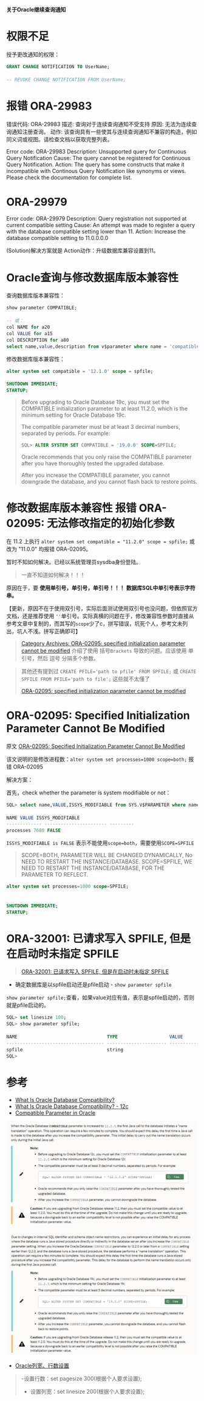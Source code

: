 **关于Oracle继续查询通知**

# 权限不足

授予更改通知的权限：

```sql
GRANT CHANGE NOTIFICATION TO UserName;

-- REVOKE CHANGE NOTIFICATION FROM UserName;
```

# 报错 ORA-29983 

错误代码: ORA-29983
描述: 查询对于连续查询通知不受支持
原因: 无法为连续查询通知注册查询。
动作: 该查询具有一些使其与连续查询通知不兼容的构造，例如同义词或视图。请检查文档以获取完整列表。

Error code: ORA-29983
Description: Unsupported query for Continuous Query Notification
Cause: The query cannot be registered for Continuous Query Notification.
Action: The query has some constructs that make it incompatible with Continous Query Notification like synonyms or views. Please check the documentation for complete list.

# ORA-29979

Error code: ORA-29979
Description: Query registration not supported at current compatible setting
Cause: An attempt was made to register a query with the database compatible setting lower than 11.
Action: Increase the database compatible setting to 11.0.0.0.0

(Solution)解决方案就是 Action动作：升级数据库兼容设置到11。

# Oracle查询与修改数据库版本兼容性

查询数据库版本兼容性：

```sql
show parameter COMPATIBLE;

-- 或：
col NAME for a20
col VALUE for a15
col DESCRIPTION for a80
select name,value,description from v$parameter where name = 'compatible';
```

修改数据库版本兼容性：

```sql
alter system set compatible = '12.1.0' scope = spfile;

SHUTDOWN IMMEDIATE;
STARTUP;
```

> Before upgrading to Oracle Database 19c, you must set the COMPATIBLE initialization parameter to at least 11.2.0, which is the minimum setting for Oracle Database 19c.
> 
> The compatible parameter must be at least 3 decimal numbers, separated by periods. For example:
>
> ```sql
> SQL> ALTER SYSTEM SET COMPATIBLE = '19.0.0' SCOPE=SPFILE;
> ```
> 
> Oracle recommends that you only raise the COMPATIBLE parameter after you have thoroughly tested the upgraded database.
> 
> After you increase the COMPATIBLE parameter, you cannot downgrade the database, and you cannot flash back to restore points.

# 修改数据库版本兼容性 报错 ORA-02095: 无法修改指定的初始化参数

在 11.2 上执行 `alter system set compatible = "11.2.0" scope = spfile;`  或 改为  "11.0.0" 均报错 ORA-02095。

暂时不知如何解决。已经以系统管理员sysdba身份登陆。

> 一直不知道如何解决！！！

原因在于，要 **使用单引号，单引号，单引号！！！** **数据库SQL中单引号表示字符串。**

【更新，原因不在于使用双引号，实际后面测试使用双引号也没问题，但依照官方文档，还是推荐使用 `''`单引号。实际真横的问题在于，修改兼容性参数时直接从参考文章中复制的，而其写的`scope`少了c，拼写错误，坑死个人，参考文未列出，坑人不浅。拼写正确即可】

> [Category Archives: ORA-02095: specified initialization parameter cannot be modified](https://stepintooracledba.wordpress.com/category/ora-02095-specified-initialization-parameter-cannot-be-modified/) 介绍了使用 括号`Brackets` 导致的问题。应该使用 单引号，然后 逗号 分隔多个参数。

> 其他还有提到过 `CREATE PFILE='path to pfile' FROM SPFILE;` 或 `CREATE SPFILE FROM PFILE='path to file';` 这些就不太懂了 
> 
> [ORA-02095: specified initialization parameter cannot be modified](http://oraclequirks.blogspot.com/2008/05/ora-02095-specified-initialization.html)

# ORA-02095: Specified Initialization Parameter Cannot Be Modified

原文 [ORA-02095: Specified Initialization Parameter Cannot Be Modified](https://dbaclass.com/article/ora-02095-specified-initialization-parameter-cannot-modified/)

该文说明的是修改进程数：`alter system set processes=1000 scope=both;` 报错 ORA-02095

解决方案：

首先，check whether the parameter is system modifiable or not：

```sql
SQL> select name,VALUE,ISSYS_MODIFIABLE from SYS.V$PARAMETER where name='processes';

NAME VALUE ISSYS_MODIFIABLE
------------- ----------------------- ---------
processes 7680 FALSE
```

`ISSYS_MODIFIABLE is FALSE` 表示不能使用`scope=both`，需要使用`SCOPE=SPFILE`

> SCOPE=BOTH, PARAMETER WILL BE CHANGED DYNAMICALLY, No NEED TO RESTART THE INSTANCE/DATABASE.
> SCOPE=SPFILE, WE NEED TO RESTART THE INSTANCE/DATABASE, FOR THE PARAMETER TO REFLECT.

```sql
alter system set processes=1000 scope=SPFILE;


SHUTDOWN IMMEDIATE;
STARTUP;
```

# ORA-32001: 已请求写入 SPFILE, 但是在启动时未指定 SPFILE

> [ORA-32001: 已请求写入 SPFILE, 但是在启动时未指定 SPFILE](https://blog.csdn.net/haiross/article/details/41696035)

- 确定数据库是以spfile启动还是pfile启动 - `show parameter spfile`

`show parameter spfile;`查看，如果value对应有值，表示是spfile启动的，否则就是pfile启动的。

```sql
SQL> set linesize 100;
SQL> show parameter spfile;

NAME                                 TYPE                   VALUE
------------------------------------ ---------------------- ------------------------------
spfile                               string
SQL>
```

# 参考

- [What Is Oracle Database Compatibility?](https://docs.oracle.com/en/database/oracle/oracle-database/19/upgrd/what-is-oracle-database-compatibility.html#GUID-4711E0D1-9FCF-4F35-85B5-52EBB437C00E)
- [What Is Oracle Database Compatibility? - 12c](https://docs.oracle.com/en/database/oracle/oracle-database/12.2/upgrd/what-is-oracle-database-compatibility.html#GUID-7FCE8614-8163-4393-AE66-2ADD1F73934F)
- [Compatible Parameter in Oracle](https://rajat1205sharma.wordpress.com/2015/02/16/compatible-parameter-in-oracle/)

![](img/20230502091119.png)
![](img/20230502090956.png)

- [Oracle列宽、行数设置](https://www.cnblogs.com/s1-myblog/p/10888403.html)

> -设置行数：set pagesize 300(根据个人要求设置);
>
> - 设置列宽：set linesize 200(根据个人要求设置);
